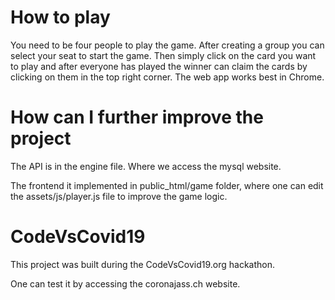 # How to play

You need to be four people to play the game. After creating a group you can select your seat to start the game. Then simply click on the card you want to play and after everyone has played the winner can claim the cards by clicking on them in the top right corner. The web app works best in Chrome.

# How can I further improve the project

The API is in the engine file. Where we access the mysql website.

The frontend it implemented in public_html/game folder, where one can edit the assets/js/player.js file to improve the game logic.


# CodeVsCovid19

This project was built during the CodeVsCovid19.org hackathon.

One can test it by accessing the coronajass.ch website.
